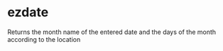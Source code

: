 # ezdate
Returns the month name of the entered date and the days of the month according to the location
